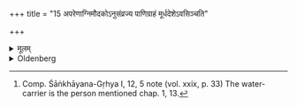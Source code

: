 +++
title = "15 अपरेणाग्निमौदकोऽनुसंव्रज्य पाणिग्राहं मूर्धदेशेऽवसिञ्चति"

+++

<details><summary>मूलम्</summary>

अपरेणाग्निमौदकोऽनुसंव्रज्य पाणिग्राहं मूर्धदेशेऽवसिञ्चति तथेतरां समञ्जन्त्वित्येतयर्चा १५
</details>

<details><summary>Oldenberg</summary>

15. [^7]  To the west of the fire the water-carrier follows (their way) and besprinkles the bridegroom on his forehead, and also the other one (i.e. the bride), with this verse (which the bridegroom murmurs), 'May (the Viśve devās) anoint (or, unite)' (l.l. 9).


[^7]:  Comp. Śāṅkhāyana-Gṛhya I, 12, 5 note (vol. xxix, p. 33) The water-carrier is the person mentioned chap. 1, 13.
</details>
